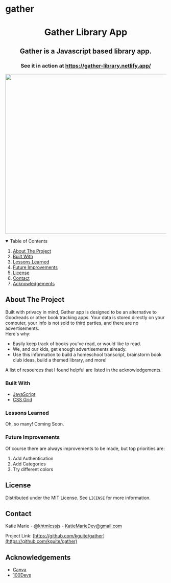# gather


  <h1 align="center">Gather Library App</h1>

  <h2 align="center">
    Gather is a Javascript based library app.</h2>
   <h3 align="center">See it in action at <a href="https://gather-library.netlify.app/">https://gather-library.netlify.app/</a></h3>

<p align="center">
  <img width="600" height="500" src="https://user-images.githubusercontent.com/33885541/128125536-ef9beb27-7961-47d2-8985-27554910cda9.png">
</p>




<!-- TABLE OF CONTENTS -->
<details open="open">
  <summary>Table of Contents</summary>
  <ol>
    <li>
      <a href="#about-the-project">About The Project</a>
      <li><a href="#built-with">Built With</a></li>
      <li><a href="#lessons-learned">Lessons Learned</a></li>
      <li><a href="#future-improvements">Future Improvements</a></li>
      <li><a href="#license">License</a></li>
      <li><a href="#contact">Contact</a></li>
      <li><a href="#acknowledgements">Acknowledgements</a></li>
  </ol>
</details>



<!-- ABOUT THE PROJECT -->
## About The Project

Built with privacy in mind, Gather app is designed to be an alternative to Goodreads or other book tracking apps.  Your data is stored directly on your computer,  your info is not sold to third parties, and there are no advertisements.<br>
Here's why:
* Easily keep track of books you've read, or would like to read.
* We, and our kids, get enough advertisements already.
* Use this information to build a homeschool transcript, brainstorm book club ideas, build a themed library, and more!

A list of resources that I found helpful are listed in the acknowledgements.

### Built With

* [JavaScript](https://javascript.com)
* [CSS Grid](https://cssgrid.com)


<!-- LESSONS-LEARNED -->
### Lessons Learned

Oh, so many! Coming Soon.

<!-- FUTURE-IMPROVEMENTS -->
### Future Improvements

Of course there are always improvements to be made, but top priorities are:
1.  Add Authentication
2.  Add Categories
3.  Try different colors




<!-- LICENSE -->
## License

Distributed under the MIT License. See `LICENSE` for more information.



<!-- CONTACT -->
## Contact

Katie Marie - [@khtmlcssjs](https://twitter.com/khtmlcssjs) - KatieMarieDev@gmail.com

Project Link: [https://github.com/kguite/gather](https://github.com/kguite/gather)



<!-- ACKNOWLEDGEMENTS -->
## Acknowledgements
* [Canva](https://www.canva.com)
* [100Devs](https://www.learnwithleon.com)






<!-- MARKDOWN LINKS & IMAGES -->
<!-- https://www.markdownguide.org/basic-syntax/#reference-style-links -->
[contributors-shield]: https://img.shields.io/github/contributors/othneildrew/Best-README-Template.svg?style=for-the-badge
[contributors-url]: https://github.com/othneildrew/Best-README-Template/graphs/contributors
[forks-shield]: https://img.shields.io/github/forks/othneildrew/Best-README-Template.svg?style=for-the-badge
[forks-url]: https://github.com/othneildrew/Best-README-Template/network/members
[stars-shield]: https://img.shields.io/github/stars/othneildrew/Best-README-Template.svg?style=for-the-badge
[stars-url]: https://github.com/othneildrew/Best-README-Template/stargazers
[issues-shield]: https://img.shields.io/github/issues/othneildrew/Best-README-Template.svg?style=for-the-badge
[issues-url]: https://github.com/othneildrew/Best-README-Template/issues
[license-shield]: https://img.shields.io/github/license/othneildrew/Best-README-Template.svg?style=for-the-badge
[license-url]: https://github.com/othneildrew/Best-README-Template/blob/master/LICENSE.txt
[linkedin-shield]: https://img.shields.io/badge/-LinkedIn-black.svg?style=for-the-badge&logo=linkedin&colorB=555
[linkedin-url]: https://linkedin.com/in/othneildrew
[product-screenshot]: images/screenshot.png


